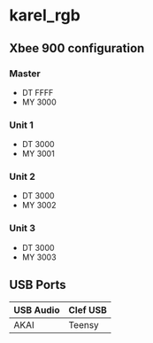 # karel_rgb

## Xbee 900 configuration

### Master
- DT FFFF
- MY 3000

### Unit 1
- DT 3000
- MY 3001

### Unit 2
- DT 3000
- MY 3002

### Unit 3
- DT 3000
- MY 3003

## USB Ports
| USB Audio | Clef USB |
|-----------|----------|
| AKAI      | Teensy   |
